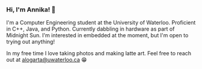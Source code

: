 ### Hi, I'm Annika! 👋

I'm a Computer Engineering student at the University of Waterloo. Proficient in C++, Java, and Python. Currently dabbling in hardware as part of Midnight Sun. I'm interested in embedded at the moment, but I'm open to trying out anything!

In my free time I love taking photos and making latte art. Feel free to reach out at alogarta@uwaterloo.ca 😁
<!--
**annikalogarta/annikalogarta** is a ✨ _special_ ✨ repository because its `README.md` (this file) appears on your GitHub profile.

Here are some ideas to get you started:

- 🔭 I’m currently working on ...
- 🌱 I’m currently learning ...
- 👯 I’m looking to collaborate on ...
- 🤔 I’m looking for help with ...
- 💬 Ask me about ...
- 📫 How to reach me: ...
- 😄 Pronouns: ...
- ⚡ Fun fact: ...
-->
